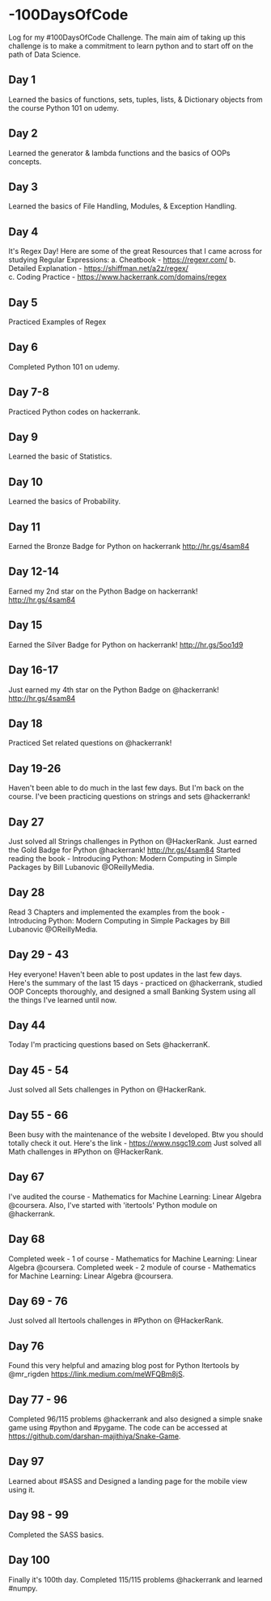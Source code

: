 # -100DaysOfCode
Log for my #100DaysOfCode Challenge. The main aim of taking up this challenge is to make a commitment to learn python and to start off on the path of Data Science.

## Day 1
Learned the basics of functions, sets, tuples, lists, & Dictionary objects from the course Python 101 on udemy.

## Day 2
Learned the generator & lambda functions and the basics of OOPs concepts.

## Day 3
Learned the basics of File Handling, Modules, & Exception Handling.

## Day 4
It's Regex Day!
Here are some of the great Resources that I came across for studying Regular Expressions:
a. Cheatbook - https://regexr.com/ 
b. Detailed Explanation - https://shiffman.net/a2z/regex/  
c. Coding Practice - https://www.hackerrank.com/domains/regex 

## Day 5
Practiced Examples of Regex

## Day 6
Completed Python 101 on udemy.

## Day 7-8
Practiced Python codes on hackerrank.

## Day 9
Learned the basic of Statistics.

## Day 10
Learned the basics of Probability.

## Day 11
Earned the Bronze Badge for Python on hackerrank http://hr.gs/4sam84 

## Day 12-14
Earned my 2nd star on the Python Badge on hackerrank! http://hr.gs/4sam84 

## Day 15
Earned the Silver Badge for Python on hackerrank! http://hr.gs/5oo1d9 

## Day 16-17
Just earned my 4th star on the Python Badge on @hackerrank! http://hr.gs/4sam84 

## Day 18 
Practiced Set related questions on @hackerrank!

## Day 19-26 
Haven't been able to do much in the last few days. But I'm back on the course. I've been practicing questions on strings and sets @hackerrank!

## Day 27 
Just solved all Strings challenges in Python on @HackerRank. 
Just earned the Gold Badge for Python @hackerrank! http://hr.gs/4sam84 
Started reading the book - Introducing Python: Modern Computing in Simple Packages by Bill Lubanovic @OReillyMedia.

## Day 28
Read 3 Chapters and implemented the examples from the book - Introducing Python: Modern Computing in Simple Packages by Bill Lubanovic @OReillyMedia.

## Day 29 - 43 
Hey everyone! Haven't been able to post updates in the last few days. Here's the summary of the last 15 days - practiced on @hackerrank, studied OOP Concepts thoroughly, and designed a small Banking System using all the things I've learned until now.

## Day 44
Today I'm practicing questions based on Sets @hackerranK.

## Day 45 - 54 
Just solved all Sets challenges in Python on @HackerRank.

## Day 55 - 66 
Been busy with the maintenance of the website I developed. Btw you should totally check it out. Here's the link - https://www.nsgc19.com 
Just solved all Math challenges in #Python on @HackerRank.

## Day 67 
I've audited the course - Mathematics for Machine Learning: Linear Algebra @coursera. Also, I've started with 'itertools' Python module on @hackerrank. 

## Day 68
Completed week - 1 of course - Mathematics for Machine Learning: Linear Algebra @coursera. 
Completed week - 2 module of course - Mathematics for Machine Learning: Linear Algebra @coursera. 

## Day 69 - 76
Just solved all Itertools challenges in #Python on @HackerRank.  

## Day 76 
Found this very helpful and amazing blog post for Python Itertools by @mr_rigden https://link.medium.com/meWFQBm8jS.  

## Day 77 - 96
Completed 96/115 problems @hackerrank and also designed a simple snake game using #python and #pygame. The code can be accessed at https://github.com/darshan-majithiya/Snake-Game.

## Day 97
Learned about #SASS and Designed a landing page for the mobile view using it. 

## Day 98 - 99  
Completed the SASS basics.

## Day 100  
Finally it's 100th day. Completed 115/115 problems @hackerrank and learned #numpy.
